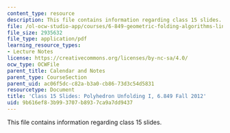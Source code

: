 ```yaml
---
content_type: resource
description: This file contains information regarding class 15 slides.
file: /ol-ocw-studio-app/courses/6-849-geometric-folding-algorithms-linkages-origami-polyhedra-fall-2012/9b616ef83b993707b8937ca9a7dd9437_MIT6_849F12_slidesC15.pdf
file_size: 2935632
file_type: application/pdf
learning_resource_types:
- Lecture Notes
license: https://creativecommons.org/licenses/by-nc-sa/4.0/
ocw_type: OCWFile
parent_title: Calendar and Notes
parent_type: CourseSection
parent_uid: ac06f5dc-c82a-b3a0-cb86-73d3c54d5831
resourcetype: Document
title: 'Class 15 Slides: Polyhedron Unfolding I, 6.849 Fall 2012'
uid: 9b616ef8-3b99-3707-b893-7ca9a7dd9437
---
```

This file contains information regarding class 15 slides.